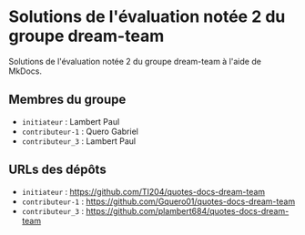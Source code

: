 # Solutions de l'évaluation notée 2 du groupe dream-team

Solutions de l'évaluation notée 2 du groupe dream-team à l'aide de MkDocs.

## Membres du groupe

- `initiateur` : Lambert Paul
- `contributeur-1` : Quero Gabriel
- `contributeur_3` : Lambert Paul

## URLs des dépôts

- `initiateur` : https://github.com/TI204/quotes-docs-dream-team
- `contributeur-1` : https://github.com/Gquero01/quotes-docs-dream-team
- `contributeur_3` : https://github.com/plambert684/quotes-docs-dream-team